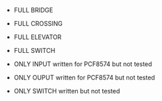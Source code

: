 + FULL BRIDGE
+ FULL CROSSING
+ FULL ELEVATOR
+ FULL SWITCH


+ ONLY INPUT written for PCF8574 but not tested
+ ONLY OUPUT written for PCF8574 but not tested
+ ONLY SWITCH written but not tested
